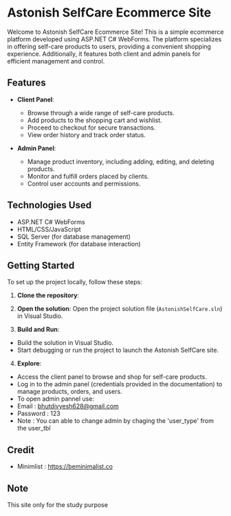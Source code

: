 # Astonish SelfCare Ecommerce Site

Welcome to Astonish SelfCare Ecommerce Site! This is a simple ecommerce platform developed using ASP.NET C# WebForms. 
The platform specializes in offering self-care products to users, providing a convenient shopping experience. Additionally, 
it features both client and admin panels for efficient management and control.

## Features

- **Client Panel**:
  - Browse through a wide range of self-care products.
  - Add products to the shopping cart and wishlist.
  - Proceed to checkout for secure transactions.
  - View order history and track order status.

- **Admin Panel**:
  - Manage product inventory, including adding, editing, and deleting products.
  - Monitor and fulfill orders placed by clients.
  - Control user accounts and permissions.

## Technologies Used

- ASP.NET C# WebForms
- HTML/CSS/JavaScript
- SQL Server (for database management)
- Entity Framework (for database interaction)

## Getting Started

To set up the project locally, follow these steps:

1. **Clone the repository**:

2. **Open the solution**:
Open the project solution file (`AstonishSelfCare.sln`) in Visual Studio.

3. **Build and Run**:
- Build the solution in Visual Studio.
- Start debugging or run the project to launch the Astonish SelfCare site.

4. **Explore**:
- Access the client panel to browse and shop for self-care products.
- Log in to the admin panel (credentials provided in the documentation) to manage products, orders, and users.
- To open admin pannel use:
- Email : bhutdivyesh628@gmail.com
- Password : 123
- Note : You can able to change admin by chaging the 'user_type' from the user_tbl

## Credit
- Minimlist : https://beminimalist.co

## Note
This site only for the study purpose
